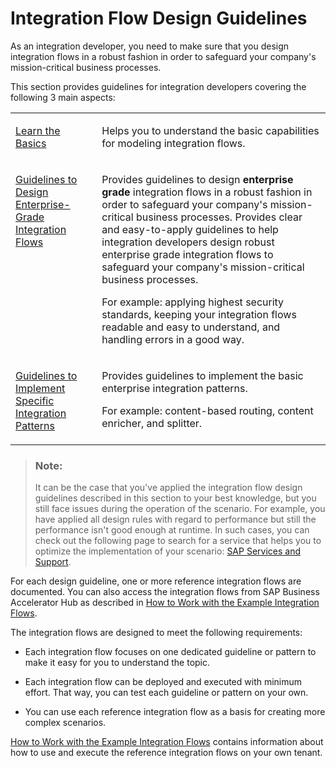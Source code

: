 <!-- loio6803389050a0487ca16d534583414d2b -->

# Integration Flow Design Guidelines

As an integration developer, you need to make sure that you design integration flows in a robust fashion in order to safeguard your company's mission-critical business processes.



This section provides guidelines for integration developers covering the following 3 main aspects:


<table>
<tr>
<td valign="top">

[Learn the Basics](learn-the-basics-ebc6034.md) 

</td>
<td valign="top">

Helps you to understand the basic capabilities for modeling integration flows.

</td>
</tr>
<tr>
<td valign="top">

[Guidelines to Design Enterprise-Grade Integration Flows](guidelines-to-design-enterprise-grade-integration-flows-a8cd981.md) 

</td>
<td valign="top">

Provides guidelines to design **enterprise grade** integration flows in a robust fashion in order to safeguard your company's mission-critical business processes. Provides clear and easy-to-apply guidelines to help integration developers design robust enterprise grade integration flows to safeguard your company's mission-critical business processes.

For example: applying highest security standards, keeping your integration flows readable and easy to understand, and handling errors in a good way.

</td>
</tr>
<tr>
<td valign="top">

[Guidelines to Implement Specific Integration Patterns](guidelines-to-implement-specific-integration-patterns-eaf929e.md) 

</td>
<td valign="top">

Provides guidelines to implement the basic enterprise integration patterns.

For example: content-based routing, content enricher, and splitter.

</td>
</tr>
</table>

> ### Note:  
> It can be the case that you've applied the integration flow design guidelines described in this section to your best knowledge, but you still face issues during the operation of the scenario. For example, you have applied all design rules with regard to performance but still the performance isn't good enough at runtime. In such cases, you can check out the following page to search for a service that helps you to optimize the implementation of your scenario: [SAP Services and Support](https://www.sap.com/services-support.html).

For each design guideline, one or more reference integration flows are documented. You can also access the integration flows from SAP Business Accelerator Hub as described in [How to Work with the Example Integration Flows](how-to-work-with-the-example-integration-flows-03e6959.md).

The integration flows are designed to meet the following requirements:

-   Each integration flow focuses on one dedicated guideline or pattern to make it easy for you to understand the topic.

-   Each integration flow can be deployed and executed with minimum effort. That way, you can test each guideline or pattern on your own.

-   You can use each reference integration flow as a basis for creating more complex scenarios.


[How to Work with the Example Integration Flows](how-to-work-with-the-example-integration-flows-03e6959.md) contains information about how to use and execute the reference integration flows on your own tenant.

